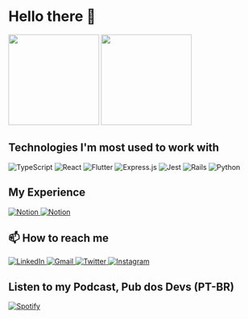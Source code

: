 # Hello there 👋

<!--
  ## About me
## Social networks
-->
<div>
  <img height="180em" src="https://github-readme-stats.vercel.app/api?username=gabssanto&show_icons=true&theme=dracula&include_all_commits=true&count_private=true"/>
  <img height="180em" src="https://github-readme-stats.vercel.app/api/top-langs/?username=gabssanto&layout=compact&langs_count=8&theme=dracula&?hide=assembly"/>
</div>

## Technologies I'm most used to work with

<div>
  <img alt="TypeScript" src="https://img.shields.io/badge/typescript-%23007ACC.svg?style=for-the-badge&logo=typescript&logoColor=white"/>
  <img alt="React" src="https://img.shields.io/badge/react-%2320232a.svg?style=for-the-badge&logo=react&logoColor=%2361DAFB"/>
  <img alt="Flutter" src="https://img.shields.io/badge/Flutter-%2302569B.svg?style=for-the-badge&logo=Flutter&logoColor=white" />
  <img alt="Express.js" src="https://img.shields.io/badge/express.js-%23404d59.svg?style=for-the-badge&logo=express&logoColor=%2361DAFB"/>
  <img alt="Jest" src="https://img.shields.io/badge/-jest-%23C21325?style=for-the-badge&logo=jest&logoColor=white"/>
  <img alt="Rails" src="https://img.shields.io/badge/rails-%23CC0000.svg?style=for-the-badge&logo=ruby-on-rails&logoColor=white"/>
  <img alt="Python" src="https://img.shields.io/badge/python-%2314354C.svg?style=for-the-badge&logo=python&logoColor=white"/>
</div>

## My Experience

<div>
  <a href="https://www.notion.so/gabssanto/Curr-culo-2dc6bd2db7f94c188a2974f42d15e774">
    <img alt="Notion" src="https://img.shields.io/badge/Currículo-%23000000.svg?style=for-the-badge&logo=notion&logoColor=white"/>
  </a>

  <a href="https://www.notion.so/gabssanto/Resume-f13cd860eaa9400295b4ee0a1e0ece01">
    <img alt="Notion" src="https://img.shields.io/badge/Resume-%23000000.svg?style=for-the-badge&logo=notion&logoColor=white"/>
  </a>
</div>
<!-- [PT-BR](https://github.com/gabssanto/gabssanto/files/6766222/Curriculo.pdf)
[EN] -->

## 📫 How to reach me

<div>
  <a href="https://www.linkedin.com/in/gabssanto/">
    <img alt="LinkedIn" src="https://img.shields.io/badge/linkedin-%230077B5.svg?style=for-the-badge&logo=linkedin&logoColor=white"/>
  </a>
  <a href="mailto:espiritosanto.gabriel@gmail.com">
    <img alt="Gmail" src="https://img.shields.io/badge/Gmail-D14836?style=for-the-badge&logo=gmail&logoColor=white" />
  </a>
  <a href="https://twitter.com/ogabssanto">
    <img alt="Twitter" src="https://img.shields.io/badge/Twitter-%231DA1F2.svg?style=for-the-badge&logo=Twitter&logoColor=white"/>
  </a>
  <a href="https://www.instagram.com/gabssanto/" target="_blank" rel="noopener noreferrer">
    <img alt="Instagram" src="https://img.shields.io/badge/gabssanto-%23E4405F.svg?style=for-the-badge&logo=Instagram&logoColor=white"/>
  </a>
</div>

## Listen to my Podcast, Pub dos Devs (PT-BR)

<a href="https://open.spotify.com/show/1KfViIp4tdVj7ga1ADEL2M?si=-a10AICnT5eywbDMkYs8pg&dl_branch=1">
  <img alt="Spotify" src="https://img.shields.io/badge/Spotify-1ED760?style=for-the-badge&logo=spotify&logoColor=white" />
</a>

<!--
**gabssanto/gabssanto** is a ✨ _special_ ✨ repository because its `README.md` (this file) appears on your GitHub profile.

Here are some ideas to get you started:

- 🔭 I’m currently working on ...
- 🌱 I’m currently learning ...
- 👯 I’m looking to collaborate on ...
- 🤔 I’m looking for help with ...
- 💬 Ask me about ...
- 📫 How to reach me: ...
- 😄 Pronouns: ...
- ⚡ Fun fact: ...
  -->
